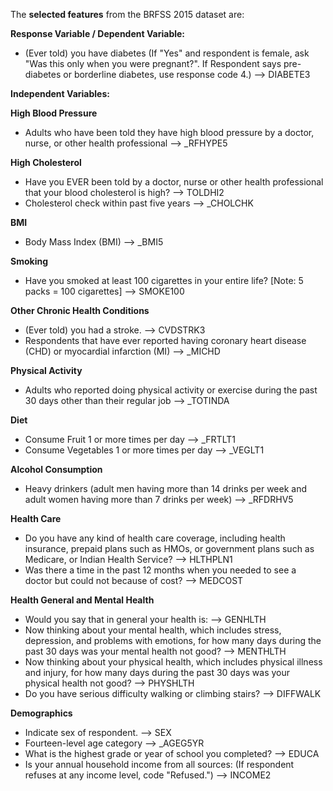 
The **selected features** from the BRFSS 2015 dataset are:

**Response Variable / Dependent Variable:**
*   (Ever told) you have diabetes (If "Yes" and respondent is female, ask "Was this only when you were pregnant?". If Respondent says pre-diabetes or borderline diabetes, use response code 4.) --> DIABETE3

**Independent Variables:**

**High Blood Pressure**
*   Adults who have been told they have high blood pressure by a doctor, nurse, or other health professional --> _RFHYPE5

**High Cholesterol**
*   Have you EVER been told by a doctor, nurse or other health professional that your blood cholesterol is high? --> TOLDHI2
*   Cholesterol check within past five years --> _CHOLCHK

**BMI**
*   Body Mass Index (BMI) --> _BMI5

**Smoking**
*   Have you smoked at least 100 cigarettes in your entire life? [Note: 5 packs = 100 cigarettes] --> SMOKE100

**Other Chronic Health Conditions**
*   (Ever told) you had a stroke. --> CVDSTRK3
*   Respondents that have ever reported having coronary heart disease (CHD) or myocardial infarction (MI) --> _MICHD

**Physical Activity**
*   Adults who reported doing physical activity or exercise during the past 30 days other than their regular job --> _TOTINDA

**Diet**
*   Consume Fruit 1 or more times per day --> _FRTLT1
*   Consume Vegetables 1 or more times per day --> _VEGLT1

**Alcohol Consumption**
*   Heavy drinkers (adult men having more than 14 drinks per week and adult women having more than 7 drinks per week) --> _RFDRHV5

**Health Care**
*   Do you have any kind of health care coverage, including health insurance, prepaid plans such as HMOs, or government plans such as Medicare, or Indian Health Service?  --> HLTHPLN1
*   Was there a time in the past 12 months when you needed to see a doctor but could not because of cost? --> MEDCOST

**Health General and Mental Health**
*   Would you say that in general your health is: --> GENHLTH
*   Now thinking about your mental health, which includes stress, depression, and problems with emotions, for how many days during the past 30 days was your mental health not good? --> MENTHLTH
*   Now thinking about your physical health, which includes physical illness and injury, for how many days during the past 30 days was your physical health not good? --> PHYSHLTH
*   Do you have serious difficulty walking or climbing stairs? --> DIFFWALK

**Demographics**
*   Indicate sex of respondent. --> SEX
*   Fourteen-level age category --> _AGEG5YR
*   What is the highest grade or year of school you completed? --> EDUCA
*   Is your annual household income from all sources: (If respondent refuses at any income level, code "Refused.") --> INCOME2